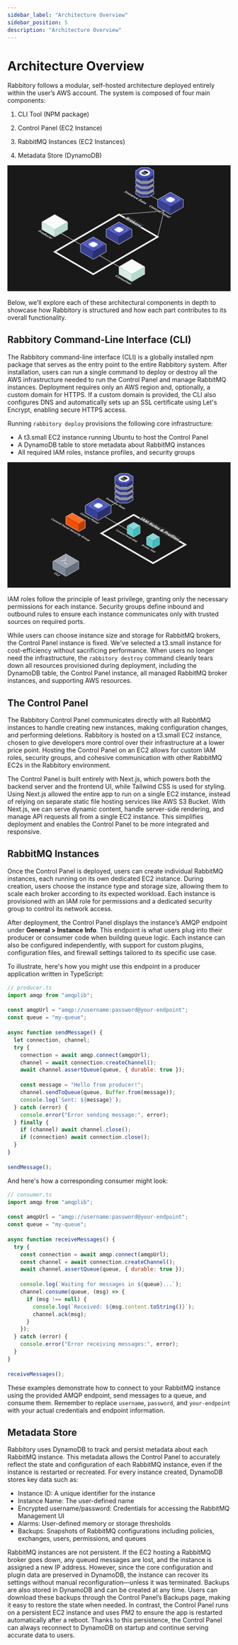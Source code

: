 ```yaml
---
sidebar_label: "Architecture Overview"
sidebar_position: 5
description: "Architecture Overview"
---
```


# Architecture Overview

Rabbitory follows a modular, self-hosted architecture deployed entirely within the user’s AWS account. The system is composed of four main components:

1. CLI Tool (NPM package)

2. Control Panel (EC2 Instance)

3. RabbitMQ Instances (EC2 Instances)

4. Metadata Store (DynamoDB)

![Architecture Diagram](../static/img/rabbitory-overall.png)

Below, we’ll explore each of these architectural components in depth to showcase how Rabbitory is structured and how each part contributes to its overall functionality.

## Rabbitory Command-Line Interface (CLI)

The Rabbitory command-line interface (CLI) is a globally installed npm package that serves as the entry point to the entire Rabbitory system. After installation, users can run a single command to deploy or destroy all the AWS infrastructure needed to run the Control Panel and manage RabbitMQ instances. Deployment requires only an AWS region and, optionally, a custom domain for HTTPS. If a custom domain is provided, the CLI also configures DNS and automatically sets up an SSL certificate using Let's Encrypt, enabling secure HTTPS access.

Running `rabbitory deploy` provisions the following core infrastructure:

- A t3.small EC2 instance running Ubuntu to host the Control Panel
- A DynamoDB table to store metadata about RabbitMQ instances
- All required IAM roles, instance profiles, and security groups

![CLI Deployment](../static/img/cli-deployment.png)

IAM roles follow the principle of least privilege, granting only the necessary permissions for each instance. Security groups define inbound and outbound rules to ensure each instance communicates only with trusted sources on required ports.

While users can choose instance size and storage for RabbitMQ brokers, the Control Panel instance is fixed. We've selected a t3.small instance for cost-efficiency without sacrificing performance. When users no longer need the infrastructure, the `rabbitory destroy` command cleanly tears down all resources provisioned during deployment, including the DynamoDB table, the Control Panel instance, all managed RabbitMQ broker instances, and supporting AWS resources.

## The Control Panel

The Rabbitory Control Panel communicates directly with all RabbitMQ instances to handle creating new instances, making configuration changes, and performing deletions. Rabbitory is hosted on a t3.small EC2 instance, chosen to give developers more control over their infrastructure at a lower price point. Hosting the Control Panel on an EC2 allows for custom IAM roles, security groups, and cohesive communication with other RabbitMQ EC2s in the Rabbitory environment.

The Control Panel is built entirely with Next.js, which powers both the backend server and the frontend UI, while Tailwind CSS is used for styling. Using Next.js allowed the entire app to run on a single EC2 instance, instead of relying on separate static file hosting services like AWS S3 Bucket. With Next.js, we can serve dynamic content, handle server-side rendering, and manage API requests all from a single EC2 instance. This simplifies deployment and enables the Control Panel to be more integrated and responsive.

## RabbitMQ Instances

Once the Control Panel is deployed, users can create individual RabbitMQ instances, each running on its own dedicated EC2 instance. During creation, users choose the instance type and storage size, allowing them to scale each broker according to its expected workload. Each instance is provisioned with an IAM role for permissions and a dedicated security group to control its network access.

After deployment, the Control Panel displays the instance’s AMQP endpoint under <strong> General > Instance Info</strong>. This endpoint is what users plug into their producer or consumer code when building queue logic. Each instance can also be configured independently, with support for custom plugins, configuration files, and firewall settings tailored to its specific use case.

To illustrate, here's how you might use this endpoint in a producer application written in TypeScript:

```javascript
// producer.ts
import amqp from "amqplib";

const amqpUrl = "amqp://username:password@your-endpoint";
const queue = "my-queue";

async function sendMessage() {
  let connection, channel;
  try {
    connection = await amqp.connect(amqpUrl);
    channel = await connection.createChannel();
    await channel.assertQueue(queue, { durable: true });

    const message = "Hello from producer!";
    channel.sendToQueue(queue, Buffer.from(message));
    console.log(`Sent: ${message}`);
  } catch (error) {
    console.error("Error sending message:", error);
  } finally {
    if (channel) await channel.close();
    if (connection) await connection.close();
  }
}

sendMessage();
```

And here's how a corresponding consumer might look:

```javascript
// consumer.ts
import amqp from "amqplib";

const amqpUrl = "amqp://username:password@your-endpoint";
const queue = "my-queue";

async function receiveMessages() {
  try {
    const connection = await amqp.connect(amqpUrl);
    const channel = await connection.createChannel();
    await channel.assertQueue(queue, { durable: true });

    console.log(`Waiting for messages in ${queue}...`);
    channel.consume(queue, (msg) => {
      if (msg !== null) {
        console.log(`Received: ${msg.content.toString()}`);
        channel.ack(msg);
      }
    });
  } catch (error) {
    console.error("Error receiving messages:", error);
  }
}

receiveMessages();
```

These examples demonstrate how to connect to your RabbitMQ instance using the provided AMQP endpoint, send messages to a queue, and consume them. Remember to replace `username`, `password`, and `your-endpoint` with your actual credentials and endpoint information.

## Metadata Store

Rabbitory uses DynamoDB to track and persist metadata about each RabbitMQ instance. This metadata allows the Control Panel to accurately reflect the state and configuration of each RabbitMQ instance, even if the instance is restarted or recreated. For every instance created, DynamoDB stores key data such as:

- Instance ID: A unique identifier for the instance
- Instance Name: The user-defined name
- Encrypted username/password: Credentials for accessing the RabbitMQ Management UI
- Alarms: User-defined memory or storage thresholds
- Backups: Snapshots of RabbitMQ configurations including policies, exchanges, users, permissions, and queues

RabbitMQ instances are not persistent. If the EC2 hosting a RabbitMQ broker goes down, any queued messages are lost, and the instance is assigned a new IP address. However, since the core configuration and plugin data are preserved in DynamoDB, the instance can recover its settings without manual reconfiguration—unless it was terminated. Backups are also stored in DynamoDB and can be created at any time. Users can download these backups through the Control Panel’s Backups page, making it easy to restore the state when needed. In contrast, the Control Panel runs on a persistent EC2 instance and uses PM2 to ensure the app is restarted automatically after a reboot. Thanks to this persistence, the Control Panel can always reconnect to DynamoDB on startup and continue serving accurate data to users.
